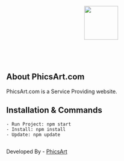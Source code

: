 <p align="center" style="font-size:40px; font-weight:bold;">
    <br/>
    <a href="#" target="_blank"><img src="logo.png" style="width:90px;"></a>
    <br/>
</p>
<br/>

## About PhicsArt.com

 PhicsArt.com is a Service Providing website.

## Installation & Commands
    - Run Project: npm start
    - Install: npm install
    - Update: npm update


## 
Developed By - [PhicsArt](https://phicsart.com/)
